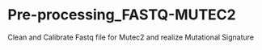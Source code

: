 # Pre-processing_FASTQ-MUTEC2
Clean and Calibrate Fastq file for Mutec2 and realize Mutational Signature
